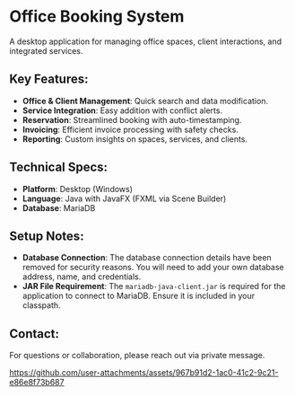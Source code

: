 # Office Booking System

A desktop application for managing office spaces, client interactions, and integrated services.

## Key Features:
- **Office & Client Management**: Quick search and data modification.
- **Service Integration**: Easy addition with conflict alerts.
- **Reservation**: Streamlined booking with auto-timestamping.
- **Invoicing**: Efficient invoice processing with safety checks.
- **Reporting**: Custom insights on spaces, services, and clients.

## Technical Specs:
- **Platform**: Desktop (Windows)
- **Language**: Java with JavaFX (FXML via Scene Builder)
- **Database**: MariaDB

## Setup Notes:
- **Database Connection**: The database connection details have been removed for security reasons. You will need to add your own database address, name, and credentials.
- **JAR File Requirement**: The `mariadb-java-client.jar` is required for the application to connect to MariaDB. Ensure it is included in your classpath.

## Contact:
For questions or collaboration, please reach out via private message.






https://github.com/user-attachments/assets/967b91d2-1ac0-41c2-9c21-e86e8f73b687



